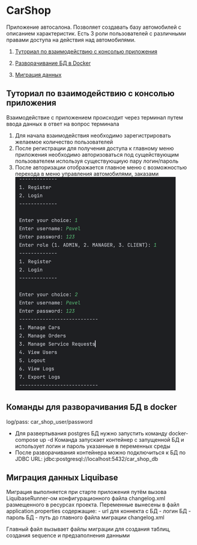 # CarShop

Приложение автосалона. Позволяет создавать базу автомобилей с описанием характеристик. Есть 3 роли пользователей с
различными правами доступа на действия над автомобилями.

1. [Туториал по взаимодействию с консолью приложения](#туториал-по-взаимодействию-с-консолью-приложения)

2. [Разворачивание БД в Docker](#команды-для-разворачивания-бд-в-docker)

3. [Миграция данных](#миграция-данных-liquibase)

## Туториал по взаимодействию с консолью приложения
Взаимодействие с приложением происходит через терминал путем ввода данных в ответ на вопрос терминала

1. Для начала взаимодействия необходимо зарегистрировать желаемое количество пользователей
2. После регистрации для получения доступа к главному меню приложения необходимо авторизоваться под сущействующим 
пользователем используя существующиую пару логин/пароль
3. После авторизации отображается главное меню с возможностью перехода в меню управления автомобилями, заказами
   ![img.png](img.png)

## Команды для разворачивания БД в docker
log/pass: car_shop_user/password
-  Для развертывания postgres БД нужно запустить команду docker-compose up -d
   Команда запускает контейнер с запущенной БД и использует логин и пароль указанные в переменных среды
- После разворачивания контейнера можно подключиться к БД по JDBC URL:
  jdbc:postgresql://localhost:5432/car_shop_db

## Миграция данных Liquibase
Миграция выполняется при старте приложения путём вызова LiquibaseRunner-ом конфигурационного файла changelog.xml
размещенного в ресурсах проекта. 
Переменные вынесены в файл application.properties содержащие:
    - url для коннекта с БД
    - логин БД
    - пароль БД
    - путь до главного файла миграции changelog.xml

Главный файл вызывает файлы миграции для создания таблиц, создания sequence и предзаполнения данными





